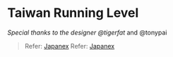 Taiwan Running Level
===

_Special thanks to the designer @tigerfat_ and @tonypai

> Refer: [Japanex](https://zhung.com.tw/japanex/)
> Refer: [Japanex](https://travel.tonypai.com.tw/)